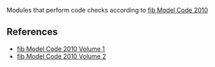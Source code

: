 Modules that perform code checks according to [fib Model Code 2010](https://www.fib-international.org/publications/fib-bulletins/model-code-2010-final-draft,-volume-1-142-detail.html)

## References
 - [fib Model Code 2010 Volume 1](https://www.fib-international.org/publications/fib-bulletins/model-code-2010-final-draft,-volume-1-142-detail.html)
 - [fib Model Code 2010 Volume 2](https://www.fib-international.org/publications/fib-bulletins/model-code-2010-final-draft,-volume-1-detail.html)
 

